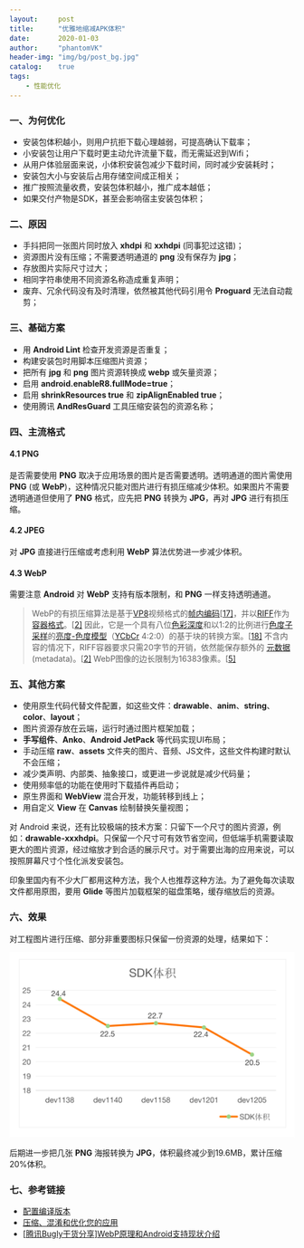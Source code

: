 ```yaml
---
layout:     post
title:      "优雅地缩减APK体积"
date:       2020-01-03
author:     "phantomVK"
header-img: "img/bg/post_bg.jpg"
catalog:    true
tags:
    - 性能优化
---
```


### 一、为何优化

- 安装包体积越小，则用户抗拒下载心理越弱，可提高确认下载率；
- 小安装包让用户下载时更主动允许流量下载，而无需延迟到Wifi；
- 从用户体验层面来说，小体积安装包减少下载时间，同时减少安装耗时；
- 安装包大小与安装后占用存储空间成正相关；
- 推广按照流量收费，安装包体积越小，推广成本越低；
- 如果交付产物是SDK，甚至会影响宿主安装包体积；

### 二、原因

- 手抖把同一张图片同时放入 __xhdpi__ 和 __xxhdpi__ (同事犯过这错)；
- 资源图片没有压缩；不需要透明通道的 __png__ 没有保存为 __jpg__；
- 存放图片实际尺寸过大；
- 相同字符串使用不同资源名称造成重复声明；
- 废弃、冗余代码没有及时清理，依然被其他代码引用令 __Proguard__ 无法自动裁剪；

### 三、基础方案

- 用 __Android Lint__ 检查开发资源是否重复；
- 构建安装包时用脚本压缩图片资源；
- 把所有 __jpg__ 和 __png__ 图片资源转换成 __webp__ 或矢量资源；
- 启用 __android.enableR8.fullMode=true__；
- 启用 __shrinkResources true__ 和 __zipAlignEnabled true__；
- 使用腾讯 __AndResGuard__ 工具压缩安装包的资源名称；

### 四、主流格式

#### 4.1 PNG

是否需要使用 __PNG__ 取决于应用场景的图片是否需要透明。透明通道的图片需使用 __PNG__ (或 __WebP__)，这种情况只能对图片进行有损压缩减少体积。如果图片不需要透明通道但使用了 __PNG__ 格式，应先把 __PNG__ 转换为 __JPG__，再对 __JPG__ 进行有损压缩。

#### 4.2 JPEG

对 __JPG__ 直接进行压缩或考虑利用 __WebP__ 算法优势进一步减少体积。

#### 4.3 WebP

需要注意 __Android__ 对 __WebP__ 支持有版本限制，和 __PNG__ 一样支持透明通道。

> WebP的有损压缩算法是基于[VP8](https://zh.wikipedia.org/wiki/VP8)视频格式的[帧内编码](https://zh.wikipedia.org/wiki/幀內編碼)[[17\]](https://zh.wikipedia.org/wiki/WebP#cite_note-f.glaser-17)，并以[RIFF](https://zh.wikipedia.org/wiki/資源交換檔案格式)作为[容器格式](https://zh.wikipedia.org/wiki/视频文件格式)。[[2\]](https://zh.wikipedia.org/wiki/WebP#cite_note-Announcement-in-chromium-2) 因此，它是一个具有八位[色彩深度](https://zh.wikipedia.org/wiki/色彩深度)和以1:2的比例进行[色度子采样](https://zh.wikipedia.org/wiki/色度抽样)的[亮度-色度模型](https://zh.wikipedia.org/wiki/YUV)（[YCbCr](https://zh.wikipedia.org/wiki/YCbCr) 4:2:0）的基于块的转换方案。[[18\]](https://zh.wikipedia.org/wiki/WebP#cite_note-vp8-bitstream-18) 不含内容的情况下，RIFF容器要求只需20字节的开销，依然能保存额外的 [元数据](https://zh.wikipedia.org/wiki/元数据)(metadata)。[[2\]](https://zh.wikipedia.org/wiki/WebP#cite_note-Announcement-in-chromium-2) WebP图像的边长限制为16383像素。[[5\]](https://zh.wikipedia.org/wiki/WebP#cite_note-faq-5)

### 五、其他方案

- 使用原生代码代替文件配置，如这些文件：__drawable__、__anim__、__string__、__color__、__layout__；
- 图片资源存放在云端，运行时通过图片框架加载；
- __手写组件__、__Anko__、__Android JetPack__ 等代码实现UI布局；
- 手动压缩 __raw__、__assets__ 文件夹的图片、音频、JS文件，这些文件构建时默认不会压缩；
- 减少类声明、内部类、抽象接口，或更进一步说就是减少代码量；
- 使用频率低的功能在使用时下载插件再启动；
- 原生界面和 __WebView__ 混合开发，功能转移到线上；
- 用自定义 __View__ 在 __Canvas__ 绘制替换矢量视图；

对 Android 来说，还有比较极端的技术方案：只留下一个尺寸的图片资源，例如：__drawable-xxxhdpi__。只保留一个尺寸可有效节省空间，但低端手机需要读取更大的图片资源，经过缩放才到合适的展示尺寸。对于需要出海的应用来说，可以按照屏幕尺寸个性化派发安装包。

印象里国内有不少大厂都用这种方法，我个人也推荐这种方法。为了避免每次读取文件都用原图，要用 __Glide__ 等图片加载框架的磁盘策略，缓存缩放后的资源。

### 六、效果

对工程图片进行压缩、部分非重要图标只保留一份资源的处理，结果如下：

![package_size](/img/android/performance/package_size.png)

后期进一步把几张 __PNG__ 海报转换为 __JPG__，体积最终减少到19.6MB，累计压缩20%体积。

### 七、参考链接

- [配置编译版本](https://developer.android.com/studio/build/index.html?hl=zh-cn#build-process)
- [压缩、混淆和优化您的应用](https://developer.android.com/studio/build/shrink-code?hl=zh-CN)
- [\[腾讯Bugly干货分享\]WebP原理和Android支持现状介绍](https://zhuanlan.zhihu.com/p/23648251)

